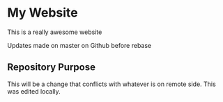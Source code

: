 # My Website

This is a really awesome website

Updates made on master on Github before rebase

## Repository Purpose 

This will be a change that conflicts 
with whatever is on remote side.
This was edited locally.